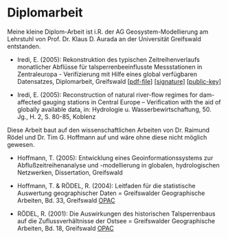 #

Diplomarbeit
============

Meine kleine Diplom-Arbeit ist i.R. der AG Geosystem-Modellierung am Lehrstuhl von Prof. Dr. Klaus D. Aurada an der Universität Greifswald entstanden.

* Iredi, E. (2005): Rekonstruktion des typischen Zeitreihenverlaufs monatlicher Abflüsse für talsperrenbeeinflusste Messstationen in Zentraleuropa - Verifizierung mit Hilfe eines global verfügbaren Datensatzes, Diplomarbeit, Greifswald [[pdf-file]](files/Diplomarbeit_Iredi(2005).pdf)  [[signature]](files/Diplomarbeit_Iredi(2005).pdf.sig)  [[public-key]](files/OpenPGP_public_key.asc)

* Iredi, E. (2005): Reconstruction of natural river-flow regimes for dam-affected gauging stations in Central Europe – Verification with the aid of globally available data, in: Hydrologie u. Wasserbewirtschaftung, 50. Jg., H. 2, S. 80-85, Koblenz

Diese Arbeit baut auf den wissenschaftlichen Arbeiten von Dr. Raimund Rödel  und Dr. Tim G. Hoffmann auf und wäre ohne diese nicht möglich gewesen.

* Hoffmann, T. (2005): Entwicklung eines Geoinformationssystems zur Abflußzeitreihenanalyse und -modellierung in globalen, hydrologischen Netzwerken, Dissertation, Greifswald

* Hoffmann, T. & RÖDEL, R. (2004): Leitfaden für die statistische Auswertung geographischer Daten = Greifswalder Geographische Arbeiten, Bd. 33, Greifswald [OPAC](https://lhgrw.gbv.de/DB=1/SET=2/TTL=1/SHW?FRST=2)

* RÖDEL, R. (2001): Die Auswirkungen des historischen Talsperrenbaus auf die Zuflussverhältnisse der Ostsee = Greifswalder Geographische Arbeiten, Bd. 18, Greifswald [OPAC](https://lhgrw.gbv.de/DB=1/SET=2/TTL=1/SHW?FRST=3)

